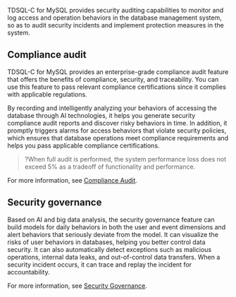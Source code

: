 TDSQL-C for MySQL provides security auditing capabilities to monitor and log access and operation behaviors in the database management system, so as to audit security incidents and implement protection measures in the system.

## Compliance audit
TDSQL-C for MySQL provides an enterprise-grade compliance audit feature that offers the benefits of compliance, security, and traceability. You can use this feature to pass relevant compliance certifications since it complies with applicable regulations.

By recording and intelligently analyzing your behaviors of accessing the database through AI technologies, it helps you generate security compliance audit reports and discover risky behaviors in time. In addition, it promptly triggers alarms for access behaviors that violate security policies, which ensures that database operations meet compliance requirements and helps you pass applicable compliance certifications.
>?When full audit is performed, the system performance loss does not exceed 5% as a tradeoff of functionality and performance.

For more information, see [Compliance Audit](https://www.tencentcloud.com/document/product/1035/39365).

## Security governance
Based on AI and big data analysis, the security governance feature can build models for daily behaviors in both the user and event dimensions and alert behaviors that seriously deviate from the model. It can visualize the risks of user behaviors in databases, helping you better control data security. It can also automatically detect exceptions such as malicious operations, internal data leaks, and out-of-control data transfers. When a security incident occurs, it can trace and replay the incident for accountability.

For more information, see [Security Governance](https://www.tencentcloud.com/document/product/1035/39369).
